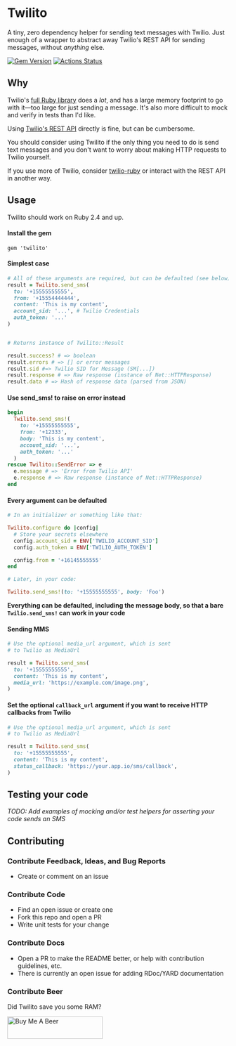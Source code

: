 # Twilito

A tiny, zero dependency helper for sending text messages with Twilio. Just enough of a wrapper to abstract away Twilio's REST API for sending messages, without _anything_ else.

[![Gem Version](https://badge.fury.io/rb/twilito.svg)](https://badge.fury.io/rb/twilito) [![Actions Status](https://github.com/alexford/twilito/workflows/CI/badge.svg)](https://github.com/alexford/twilito/actions)

## Why

Twilio's [full Ruby library](https://github.com/twilio/twilio-ruby) does a _lot_, and has a large memory footprint to go with it—too large for just sending a message. It's also more difficult to mock and verify in tests than I'd like.

Using [Twilio's REST API](https://www.twilio.com/docs/usage/api) directly is fine, but can be cumbersome.

You should consider using Twilito if the only thing you need to do is send text messages and you don't want to worry about making HTTP requests to Twilio yourself.

If you use more of Twilio, consider [twilio-ruby](https://github.com/twilio/twilio-ruby) or interact with the REST API in another way.

## Usage

Twilito should work on Ruby 2.4 and up.

#### Install the gem

```
gem 'twilito'
```

#### Simplest case

```ruby
# All of these arguments are required, but can be defaulted (see below)
result = Twilito.send_sms(
  to: '+15555555555',
  from: '+15554444444',
  content: 'This is my content',
  account_sid: '...', # Twilio Credentials
  auth_token: '...'
)


# Returns instance of Twilito::Result

result.success? # => boolean
result.errors # => [] or error messages
result.sid #=> Twilio SID for Message (SM[...])
result.response # => Raw response (instance of Net::HTTPResponse)
result.data # => Hash of response data (parsed from JSON)
```

#### Use send_sms! to raise on error instead

```ruby
begin
  Twilito.send_sms!(
    to: '+15555555555',
    from: '+12333',
    body: 'This is my content',
    account_sid: '...',
    auth_token: '...'
  )
rescue Twilito::SendError => e
  e.message # => 'Error from Twilio API'
  e.response # => Raw response (instance of Net::HTTPResponse)
end
```

#### Every argument can be defaulted

```ruby
# In an initializer or something like that:

Twilito.configure do |config|
  # Store your secrets elsewhere
  config.account_sid = ENV['TWILIO_ACCOUNT_SID']
  config.auth_token = ENV['TWILIO_AUTH_TOKEN']

  config.from = '+16145555555'
end
```

```ruby
# Later, in your code:

Twilito.send_sms!(to: '+15555555555', body: 'Foo')
```

**Everything can be defaulted, including the message body, so that a bare `Twilio.send_sms!` can work in your code**

#### Sending MMS

```ruby
# Use the optional media_url argument, which is sent
# to Twilio as MediaUrl

result = Twilito.send_sms(
  to: '+15555555555',
  content: 'This is my content',
  media_url: 'https://example.com/image.png',
)

```

#### Set the optional `callback_url` argument if you want to receive HTTP callbacks from Twilio

```ruby
# Use the optional media_url argument, which is sent
# to Twilio as MediaUrl

result = Twilito.send_sms(
  to: '+15555555555',
  content: 'This is my content',
  status_callback: 'https://your.app.io/sms/callback',
)

```

## Testing your code

_TODO: Add examples of mocking and/or test helpers for asserting your code sends an SMS_

## Contributing

### Contribute Feedback, Ideas, and Bug Reports

- Create or comment on an issue

### Contribute Code

- Find an open issue or create one
- Fork this repo and open a PR
- Write unit tests for your change

### Contribute Docs

- Open a PR to make the README better, or help with contribution guidelines, etc.
- There is currently an open issue for adding RDoc/YARD documentation

### Contribute Beer

Did Twilito save you some RAM?

<a href="https://www.buymeacoffee.com/alexford" target="_blank"><img src="https://cdn.buymeacoffee.com/buttons/lato-white.png" alt="Buy Me A Beer" height="51" width="217" style="height: 51px !important;width: 217px !important;" ></a>
